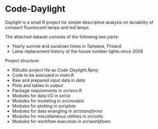 # Code-Daylight

Daylight is a small R project for simple descriptive analysis on durability of compact fluorescent lamps and led lamps. 

The attached dataset consists of the following two parts: 
- Yearly sunrise and sundown times in Tampere, Finland
- Lamp replacement history of the house number lights since 2008

Project structure:
- RStudio project file as *Code-Daylight.Rproj* 
- Code to be executed in *main.R* 
- Raw and prepared input data in *data*
- Plots and tables in *output*
- Package requirements in *src\\env.R* 
- Modules for data I/O in *src\\io* 
- Modules for modeling in *src\\models* 
- Modules for plotting in *src\\plots*
- Modules for data wrangling in *src\\transforms*
- Modules for miscellaneous utilities in *src\\utils*
- Modules for workflow execution in *src\\workflows*

